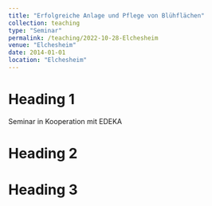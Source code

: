```yaml
---
title: "Erfolgreiche Anlage und Pflege von Blühflächen"
collection: teaching
type: "Seminar"
permalink: /teaching/2022-10-28-Elchesheim
venue: "Elchesheim"
date: 2014-01-01
location: "Elchesheim"
---
```




Heading 1
======
Seminar in Kooperation mit EDEKA

Heading 2
======

Heading 3
======
